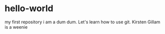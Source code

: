 # hello-world
my first repository
i am a dum dum. Let's learn how to use git.
Kirsten Gillam
is
a
weenie
